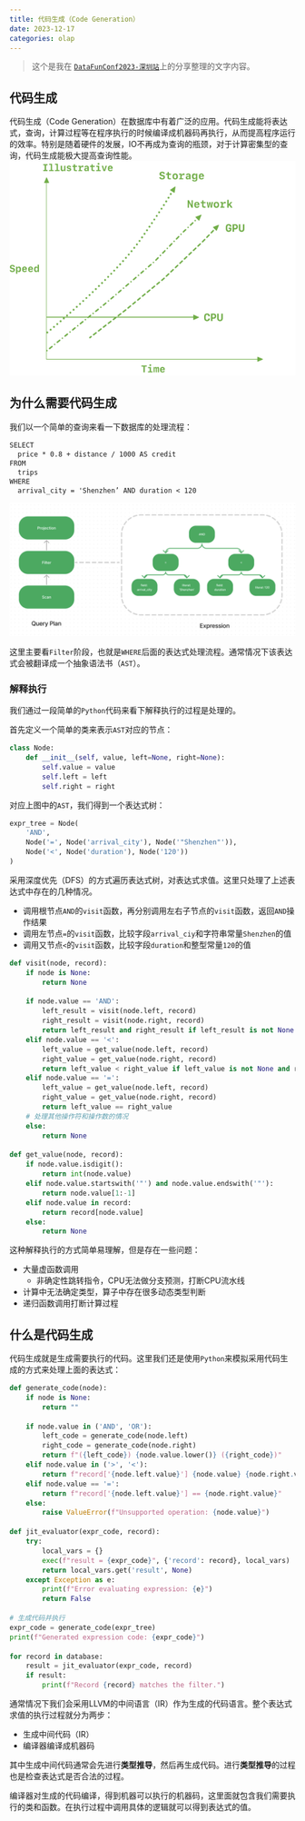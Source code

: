```yaml
---
title: 代码生成（Code Generation）
date: 2023-12-17
categories: olap
---
```


> 这个是我在 [`DataFunConf2023-深圳站`](https://www.bagevent.com/event/8519252)上的分享整理的文字内容。

## 代码生成

代码生成（Code Generation）在数据库中有着广泛的应用。代码生成能将表达式，查询，计算过程等在程序执行的时候编译成机器码再执行，从而提高程序运行的效率。特别是随着硬件的发展，IO不再成为查询的瓶颈，对于计算密集型的查询，代码生成能极大提高查询性能。
![Hardware](/assets/images/jit/hardware.png)

## 为什么需要代码生成
我们以一个简单的查询来看一下数据库的处理流程：
```
SELECT
  price * 0.8 + distance / 1000 AS credit
FROM
  trips
WHERE
  arrival_city = 'Shenzhen’ AND duration < 120
```
![Query Plan](/assets/images/jit/query_plan.png)

这里主要看`Filter`阶段，也就是`WHERE`后面的表达式处理流程。通常情况下该表达式会被翻译成一个抽象语法书（`AST`）。

### 解释执行
我们通过一段简单的`Python`代码来看下解释执行的过程是处理的。

首先定义一个简单的类来表示`AST`对应的节点：
```python
class Node:
    def __init__(self, value, left=None, right=None):
        self.value = value
        self.left = left
        self.right = right
```

对应上图中的`AST`，我们得到一个表达式树：
```python
expr_tree = Node(
    'AND',
    Node('=', Node('arrival_city'), Node('"Shenzhen"')),
    Node('<', Node('duration'), Node('120'))
)
```

采用深度优先（DFS）的方式遍历表达式树，对表达式求值。这里只处理了上述表达式中存在的几种情况。
- 调用根节点`AND`的`visit`函数，再分别调用左右子节点的`visit`函数，返回`AND`操作结果
- 调用左节点`=`的`visit`函数，比较字段`arrival_ciy`和字符串常量`Shenzhen`的值
- 调用又节点`<`的`visit`函数，比较字段`duration`和整型常量`120`的值

```python
def visit(node, record):
    if node is None:
        return None

    if node.value == 'AND':
        left_result = visit(node.left, record)
        right_result = visit(node.right, record)
        return left_result and right_result if left_result is not None and right_result is not None else None
    elif node.value == '<':
        left_value = get_value(node.left, record)
        right_value = get_value(node.right, record)
        return left_value < right_value if left_value is not None and right_value is not None else None
    elif node.value == '=':
        left_value = get_value(node.left, record)
        right_value = get_value(node.right, record)
        return left_value == right_value
    # 处理其他操作符和操作数的情况
    else:
        return None

def get_value(node, record):
    if node.value.isdigit():
        return int(node.value)
    elif node.value.startswith('"') and node.value.endswith('"'):
        return node.value[1:-1]
    elif node.value in record:
        return record[node.value]
    else:
        return None
```

这种解释执行的方式简单易理解，但是存在一些问题：
- 大量虚函数调用
  - 非确定性跳转指令，CPU无法做分支预测，打断CPU流水线
- 计算中无法确定类型，算子中存在很多动态类型判断
- 递归函数调用打断计算过程

## 什么是代码生成
代码生成就是生成需要执行的代码。这里我们还是使用`Python`来模拟采用代码生成的方式来处理上面的表达式：
```python
def generate_code(node):
    if node is None:
        return ""

    if node.value in ('AND', 'OR'):
        left_code = generate_code(node.left)
        right_code = generate_code(node.right)
        return f"({left_code}) {node.value.lower()} ({right_code})"
    elif node.value in ('>', '<'):
        return f"record['{node.left.value}'] {node.value} {node.right.value}"
    elif node.value == '=':
        return f"record['{node.left.value}'] == {node.right.value}"
    else:
        raise ValueError(f"Unsupported operation: {node.value}")

def jit_evaluator(expr_code, record):
    try:
        local_vars = {}
        exec(f"result = {expr_code}", {'record': record}, local_vars)
        return local_vars.get('result', None)
    except Exception as e:
        print(f"Error evaluating expression: {e}")
        return False

# 生成代码并执行
expr_code = generate_code(expr_tree)
print(f"Generated expression code: {expr_code}")

for record in database:
    result = jit_evaluator(expr_code, record)
    if result:
        print(f"Record {record} matches the filter.")
```
通常情况下我们会采用LLVM的中间语言（IR）作为生成的代码语言。整个表达式求值的执行过程就分为两步：
- 生成中间代码（IR）
- 编译器编译成机器码

其中生成中间代码通常会先进行**类型推导**，然后再生成代码。进行**类型推导**的过程也是检查表达式是否合法的过程。

编译器对生成的代码编译，得到机器可以执行的机器码，这里面就包含我们需要执行的类和函数。在执行过程中调用具体的逻辑就可以得到表达式的值。





  